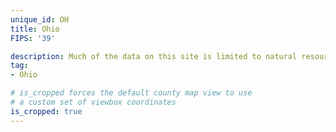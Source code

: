 ```yaml
---
unique_id: OH
title: Ohio
FIPS: '39'

description: Much of the data on this site is limited to natural resource extraction on federal land, which represents 1.2% of all land in Ohio.
tag:
- Ohio

# is_cropped forces the default county map view to use
# a custom set of viewbox coordinates
is_cropped: true
---
```

